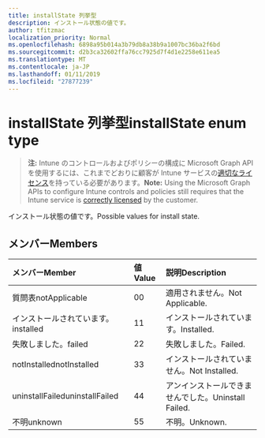 ```yaml
---
title: installState 列挙型
description: インストール状態の値です。
author: tfitzmac
localization_priority: Normal
ms.openlocfilehash: 6898a95b014a3b79db8a38b9a1007bc36ba2f6bd
ms.sourcegitcommit: d2b3ca32602ffa76cc7925d7f4d1e2258e611ea5
ms.translationtype: MT
ms.contentlocale: ja-JP
ms.lasthandoff: 01/11/2019
ms.locfileid: "27877239"
---
```

# <a name="installstate-enum-type"></a><span data-ttu-id="55e94-103">installState 列挙型</span><span class="sxs-lookup"><span data-stu-id="55e94-103">installState enum type</span></span>

> <span data-ttu-id="55e94-104">**注:** Intune のコントロールおよびポリシーの構成に Microsoft Graph API を使用するには、これまでどおりに顧客が Intune サービスの[適切なライセンス](https://go.microsoft.com/fwlink/?linkid=839381)を持っている必要があります。</span><span class="sxs-lookup"><span data-stu-id="55e94-104">**Note:** Using the Microsoft Graph APIs to configure Intune controls and policies still requires that the Intune service is [correctly licensed](https://go.microsoft.com/fwlink/?linkid=839381) by the customer.</span></span>

<span data-ttu-id="55e94-105">インストール状態の値です。</span><span class="sxs-lookup"><span data-stu-id="55e94-105">Possible values for install state.</span></span>
## <a name="members"></a><span data-ttu-id="55e94-106">メンバー</span><span class="sxs-lookup"><span data-stu-id="55e94-106">Members</span></span>
|<span data-ttu-id="55e94-107">メンバー</span><span class="sxs-lookup"><span data-stu-id="55e94-107">Member</span></span>|<span data-ttu-id="55e94-108">値</span><span class="sxs-lookup"><span data-stu-id="55e94-108">Value</span></span>|<span data-ttu-id="55e94-109">説明</span><span class="sxs-lookup"><span data-stu-id="55e94-109">Description</span></span>|
|:---|:---|:---|
|<span data-ttu-id="55e94-110">質問表</span><span class="sxs-lookup"><span data-stu-id="55e94-110">notApplicable</span></span>|<span data-ttu-id="55e94-111">0</span><span class="sxs-lookup"><span data-stu-id="55e94-111">0</span></span>|<span data-ttu-id="55e94-112">適用されません。</span><span class="sxs-lookup"><span data-stu-id="55e94-112">Not Applicable.</span></span>|
|<span data-ttu-id="55e94-113">インストールされています。</span><span class="sxs-lookup"><span data-stu-id="55e94-113">installed</span></span>|<span data-ttu-id="55e94-114">1</span><span class="sxs-lookup"><span data-stu-id="55e94-114">1</span></span>|<span data-ttu-id="55e94-115">インストールされています。</span><span class="sxs-lookup"><span data-stu-id="55e94-115">Installed.</span></span>|
|<span data-ttu-id="55e94-116">失敗しました。</span><span class="sxs-lookup"><span data-stu-id="55e94-116">failed</span></span>|<span data-ttu-id="55e94-117">2</span><span class="sxs-lookup"><span data-stu-id="55e94-117">2</span></span>|<span data-ttu-id="55e94-118">失敗しました。</span><span class="sxs-lookup"><span data-stu-id="55e94-118">Failed.</span></span>|
|<span data-ttu-id="55e94-119">notInstalled</span><span class="sxs-lookup"><span data-stu-id="55e94-119">notInstalled</span></span>|<span data-ttu-id="55e94-120">3</span><span class="sxs-lookup"><span data-stu-id="55e94-120">3</span></span>|<span data-ttu-id="55e94-121">インストールされていません。</span><span class="sxs-lookup"><span data-stu-id="55e94-121">Not Installed.</span></span>|
|<span data-ttu-id="55e94-122">uninstallFailed</span><span class="sxs-lookup"><span data-stu-id="55e94-122">uninstallFailed</span></span>|<span data-ttu-id="55e94-123">4</span><span class="sxs-lookup"><span data-stu-id="55e94-123">4</span></span>|<span data-ttu-id="55e94-124">アンインストールできませんでした。</span><span class="sxs-lookup"><span data-stu-id="55e94-124">Uninstall Failed.</span></span>|
|<span data-ttu-id="55e94-125">不明</span><span class="sxs-lookup"><span data-stu-id="55e94-125">unknown</span></span>|<span data-ttu-id="55e94-126">5</span><span class="sxs-lookup"><span data-stu-id="55e94-126">5</span></span>|<span data-ttu-id="55e94-127">不明。</span><span class="sxs-lookup"><span data-stu-id="55e94-127">Unknown.</span></span>|



